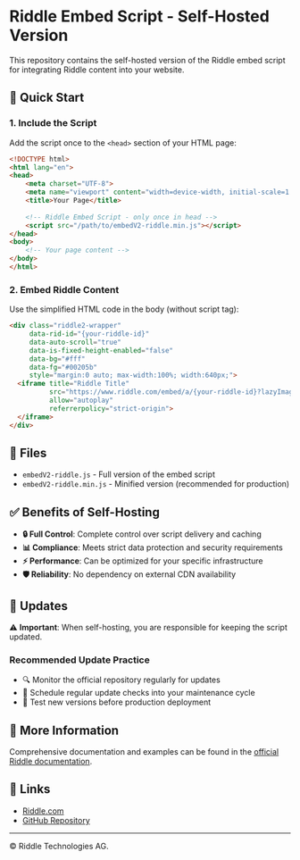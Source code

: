 # Riddle Embed Script - Self-Hosted Version

This repository contains the self-hosted version of the Riddle embed script for integrating Riddle content into your website.

## 🚀 Quick Start

### 1. Include the Script

Add the script once to the `<head>` section of your HTML page:

```html
<!DOCTYPE html>
<html lang="en">
<head>
    <meta charset="UTF-8">
    <meta name="viewport" content="width=device-width, initial-scale=1.0">
    <title>Your Page</title>
    
    <!-- Riddle Embed Script - only once in head -->
    <script src="/path/to/embedV2-riddle.min.js"></script>
</head>
<body>
    <!-- Your page content -->
</body>
</html>
```

### 2. Embed Riddle Content

Use the simplified HTML code in the body (without script tag):

```html
<div class="riddle2-wrapper" 
     data-rid-id="{your-riddle-id}" 
     data-auto-scroll="true" 
     data-is-fixed-height-enabled="false" 
     data-bg="#fff" 
     data-fg="#00205b" 
     style="margin:0 auto; max-width:100%; width:640px;">
  <iframe title="Riddle Title" 
          src="https://www.riddle.com/embed/a/{your-riddle-id}?lazyImages=false&staticHeight=false" 
          allow="autoplay" 
          referrerpolicy="strict-origin">
  </iframe>
</div>
```

## 📁 Files

- `embedV2-riddle.js` - Full version of the embed script
- `embedV2-riddle.min.js` - Minified version (recommended for production)

## ✅ Benefits of Self-Hosting

- **🔒 Full Control**: Complete control over script delivery and caching
- **📊 Compliance**: Meets strict data protection and security requirements
- **⚡ Performance**: Can be optimized for your specific infrastructure
- **🛡️ Reliability**: No dependency on external CDN availability

## 🔄 Updates

⚠️ **Important**: When self-hosting, you are responsible for keeping the script updated.

### Recommended Update Practice

- 🔍 Monitor the official repository regularly for updates
- 📅 Schedule regular update checks into your maintenance cycle
- 🧪 Test new versions before production deployment

## 📖 More Information

Comprehensive documentation and examples can be found in the [official Riddle documentation](https://www.riddle.com/examples/embed-code/load-the-riddle-embed-script-in-your-site-header).

## 🔗 Links

- [Riddle.com](https://www.riddle.com)
- [GitHub Repository](https://github.com/riddle-com/embed)

---

© Riddle Technologies AG.
